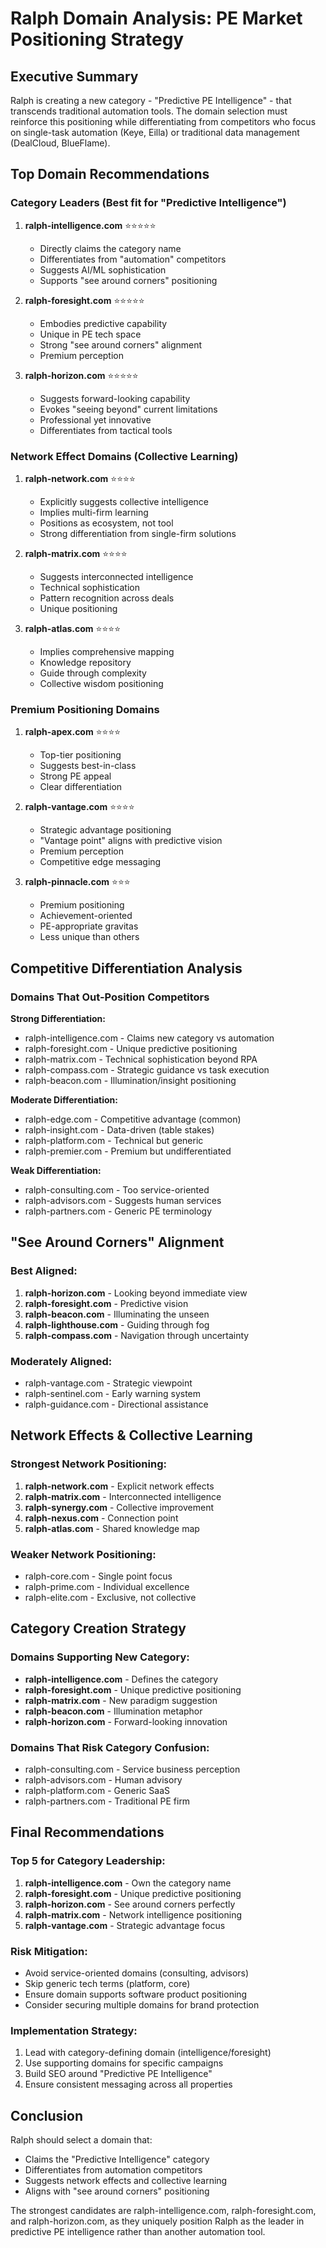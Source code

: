 # Ralph Domain Analysis: PE Market Positioning Strategy

## Executive Summary

Ralph is creating a new category - "Predictive PE Intelligence" - that transcends traditional automation tools. The domain selection must reinforce this positioning while differentiating from competitors who focus on single-task automation (Keye, Eilla) or traditional data management (DealCloud, BlueFlame).

## Top Domain Recommendations

### Category Leaders (Best fit for "Predictive Intelligence")

1. **ralph-intelligence.com** ⭐⭐⭐⭐⭐
   - Directly claims the category name
   - Differentiates from "automation" competitors
   - Suggests AI/ML sophistication
   - Supports "see around corners" positioning

2. **ralph-foresight.com** ⭐⭐⭐⭐⭐
   - Embodies predictive capability
   - Unique in PE tech space
   - Strong "see around corners" alignment
   - Premium perception

3. **ralph-horizon.com** ⭐⭐⭐⭐⭐
   - Suggests forward-looking capability
   - Evokes "seeing beyond" current limitations
   - Professional yet innovative
   - Differentiates from tactical tools

### Network Effect Domains (Collective Learning)

1. **ralph-network.com** ⭐⭐⭐⭐
   - Explicitly suggests collective intelligence
   - Implies multi-firm learning
   - Positions as ecosystem, not tool
   - Strong differentiation from single-firm solutions

2. **ralph-matrix.com** ⭐⭐⭐⭐
   - Suggests interconnected intelligence
   - Technical sophistication
   - Pattern recognition across deals
   - Unique positioning

3. **ralph-atlas.com** ⭐⭐⭐⭐
   - Implies comprehensive mapping
   - Knowledge repository
   - Guide through complexity
   - Collective wisdom positioning

### Premium Positioning Domains

1. **ralph-apex.com** ⭐⭐⭐⭐
   - Top-tier positioning
   - Suggests best-in-class
   - Strong PE appeal
   - Clear differentiation

2. **ralph-vantage.com** ⭐⭐⭐⭐
   - Strategic advantage positioning
   - "Vantage point" aligns with predictive vision
   - Premium perception
   - Competitive edge messaging

3. **ralph-pinnacle.com** ⭐⭐⭐
   - Premium positioning
   - Achievement-oriented
   - PE-appropriate gravitas
   - Less unique than others

## Competitive Differentiation Analysis

### Domains That Out-Position Competitors

**Strong Differentiation:**
- ralph-intelligence.com - Claims new category vs automation
- ralph-foresight.com - Unique predictive positioning
- ralph-matrix.com - Technical sophistication beyond RPA
- ralph-compass.com - Strategic guidance vs task execution
- ralph-beacon.com - Illumination/insight positioning

**Moderate Differentiation:**
- ralph-edge.com - Competitive advantage (common)
- ralph-insight.com - Data-driven (table stakes)
- ralph-platform.com - Technical but generic
- ralph-premier.com - Premium but undifferentiated

**Weak Differentiation:**
- ralph-consulting.com - Too service-oriented
- ralph-advisors.com - Suggests human services
- ralph-partners.com - Generic PE terminology

## "See Around Corners" Alignment

### Best Aligned:
1. **ralph-horizon.com** - Looking beyond immediate view
2. **ralph-foresight.com** - Predictive vision
3. **ralph-beacon.com** - Illuminating the unseen
4. **ralph-lighthouse.com** - Guiding through fog
5. **ralph-compass.com** - Navigation through uncertainty

### Moderately Aligned:
- ralph-vantage.com - Strategic viewpoint
- ralph-sentinel.com - Early warning system
- ralph-guidance.com - Directional assistance

## Network Effects & Collective Learning

### Strongest Network Positioning:
1. **ralph-network.com** - Explicit network effects
2. **ralph-matrix.com** - Interconnected intelligence
3. **ralph-synergy.com** - Collective improvement
4. **ralph-nexus.com** - Connection point
5. **ralph-atlas.com** - Shared knowledge map

### Weaker Network Positioning:
- ralph-core.com - Single point focus
- ralph-prime.com - Individual excellence
- ralph-elite.com - Exclusive, not collective

## Category Creation Strategy

### Domains Supporting New Category:
- **ralph-intelligence.com** - Defines the category
- **ralph-foresight.com** - Unique predictive positioning
- **ralph-matrix.com** - New paradigm suggestion
- **ralph-beacon.com** - Illumination metaphor
- **ralph-horizon.com** - Forward-looking innovation

### Domains That Risk Category Confusion:
- ralph-consulting.com - Service business perception
- ralph-advisors.com - Human advisory
- ralph-platform.com - Generic SaaS
- ralph-partners.com - Traditional PE firm

## Final Recommendations

### Top 5 for Category Leadership:
1. **ralph-intelligence.com** - Own the category name
2. **ralph-foresight.com** - Unique predictive positioning
3. **ralph-horizon.com** - See around corners perfectly
4. **ralph-matrix.com** - Network intelligence positioning
5. **ralph-vantage.com** - Strategic advantage focus

### Risk Mitigation:
- Avoid service-oriented domains (consulting, advisors)
- Skip generic tech terms (platform, core)
- Ensure domain supports software product positioning
- Consider securing multiple domains for brand protection

### Implementation Strategy:
1. Lead with category-defining domain (intelligence/foresight)
2. Use supporting domains for specific campaigns
3. Build SEO around "Predictive PE Intelligence"
4. Ensure consistent messaging across all properties

## Conclusion

Ralph should select a domain that:
- Claims the "Predictive Intelligence" category
- Differentiates from automation competitors
- Suggests network effects and collective learning
- Aligns with "see around corners" positioning

The strongest candidates are ralph-intelligence.com, ralph-foresight.com, and ralph-horizon.com, as they uniquely position Ralph as the leader in predictive PE intelligence rather than another automation tool.